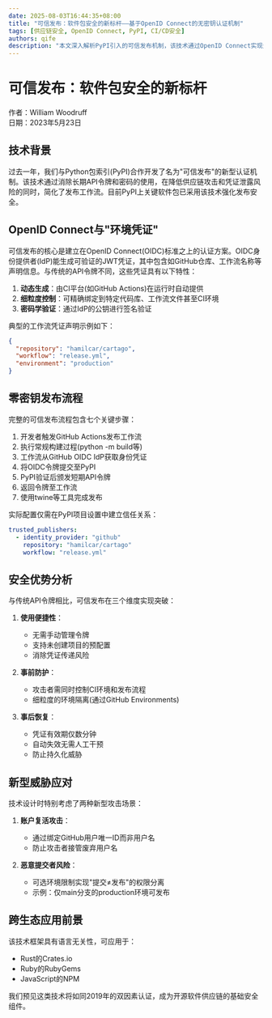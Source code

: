 ```yaml
---
date: 2025-08-03T16:44:35+08:00
title: "可信发布：软件包安全的新标杆——基于OpenID Connect的无密钥认证机制"
tags: [供应链安全, OpenID Connect, PyPI, CI/CD安全]
authors: qife
description: "本文深入解析PyPI引入的可信发布机制，该技术通过OpenID Connect实现无长期API密钥的自动化发布流程，有效防范供应链攻击和凭证泄露风险，同时提升CI/CD工作流的安全性。"
---
```


# 可信发布：软件包安全的新标杆

作者：William Woodruff  
日期：2023年5月23日  

## 技术背景

过去一年，我们与Python包索引(PyPI)合作开发了名为"可信发布"的新型认证机制。该技术通过消除长期API令牌和密码的使用，在降低供应链攻击和凭证泄露风险的同时，简化了发布工作流。目前PyPI上关键软件包已采用该技术强化发布安全。

## OpenID Connect与"环境凭证"

可信发布的核心是建立在OpenID Connect(OIDC)标准之上的认证方案。OIDC身份提供者(IdP)能生成可验证的JWT凭证，其中包含如GitHub仓库、工作流名称等声明信息。与传统的API令牌不同，这些凭证具有以下特性：

1. **动态生成**：由CI平台(如GitHub Actions)在运行时自动提供
2. **细粒度控制**：可精确绑定到特定代码库、工作流文件甚至CI环境
3. **密码学验证**：通过IdP的公钥进行签名验证

典型的工作流凭证声明示例如下：
```json
{
  "repository": "hamilcar/cartago",
  "workflow": "release.yml",
  "environment": "production"
}
```

## 零密钥发布流程

完整的可信发布流程包含七个关键步骤：

1. 开发者触发GitHub Actions发布工作流
2. 执行常规构建过程(python -m build等)
3. 工作流从GitHub OIDC IdP获取身份凭证
4. 将OIDC令牌提交至PyPI
5. PyPI验证后颁发短期API令牌
6. 返回令牌至工作流
7. 使用twine等工具完成发布

实际配置仅需在PyPI项目设置中建立信任关系：
```yaml
trusted_publishers:
  - identity_provider: "github"
    repository: "hamilcar/cartago"
    workflow: "release.yml"
```

## 安全优势分析

与传统API令牌相比，可信发布在三个维度实现突破：

1. **使用便捷性**：
   - 无需手动管理令牌
   - 支持未创建项目的预配置
   - 消除凭证传递风险

2. **事前防护**：
   - 攻击者需同时控制CI环境和发布流程
   - 细粒度的环境隔离(通过GitHub Environments)

3. **事后恢复**：
   - 凭证有效期仅数分钟
   - 自动失效无需人工干预
   - 防止持久化威胁

## 新型威胁应对

技术设计时特别考虑了两种新型攻击场景：

1. **账户复活攻击**：
   - 通过绑定GitHub用户唯一ID而非用户名
   - 防止攻击者接管废弃用户名

2. **恶意提交者风险**：
   - 可选环境限制实现"提交≠发布"的权限分离
   - 示例：仅main分支的production环境可发布

## 跨生态应用前景

该技术框架具有语言无关性，可应用于：
- Rust的Crates.io
- Ruby的RubyGems
- JavaScript的NPM

我们预见这类技术将如同2019年的双因素认证，成为开源软件供应链的基础安全组件。